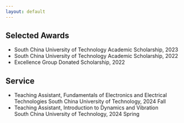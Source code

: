 ```yaml
---
layout: default
---
```


## Selected Awards

- South China University of Technology Academic Scholarship, 2023  
- South China University of Technology Academic Scholarship, 2022   
- Excellence Group Donated Scholarship, 2022  

## Service
- Teaching Assistant, Fundamentals of Electronics and Electrical Technologies
  South China University of Technology, 2024 Fall
- Teaching Assistant, Introduction to Dynamics and Vibration  
  South China University of Technology, 2024 Spring
